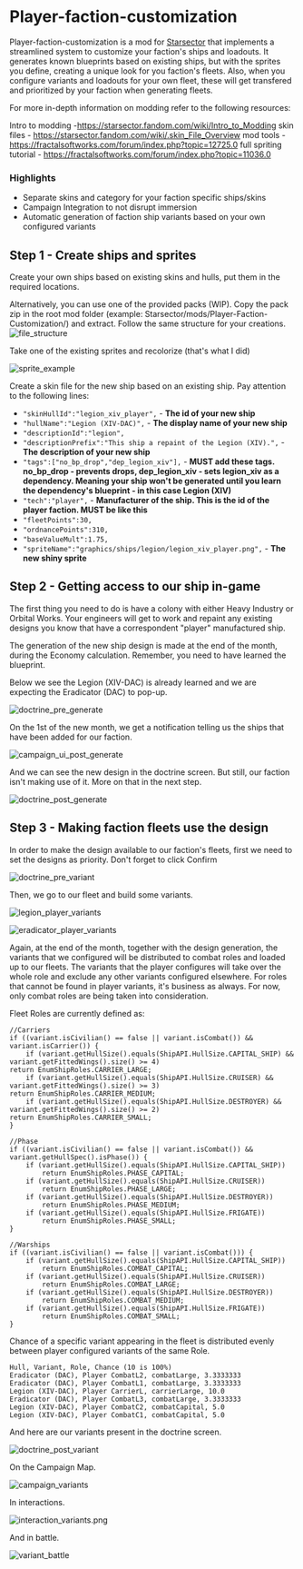 # Player-faction-customization

Player-faction-customization is a mod for [Starsector](https://fractalsoftworks.com/) that implements a streamlined system to customize your faction's ships and loadouts. It generates known blueprints based on existing ships, but with the sprites you define, creating a unique look for you faction's fleets. Also, when you configure variants and loadouts for your own fleet, these will get transfered and prioritized by your faction when generating fleets.

For more in-depth information on modding refer to the following resources:

Intro to modding -https://starsector.fandom.com/wiki/Intro_to_Modding
skin files - https://starsector.fandom.com/wiki/.skin_File_Overview
mod tools - https://fractalsoftworks.com/forum/index.php?topic=12725.0
full spriting tutorial - https://fractalsoftworks.com/forum/index.php?topic=11036.0

### Highlights
- Separate skins and category for your faction specific ships/skins
- Campaign Integration to not disrupt immersion
- Automatic generation of faction ship variants based on your own configured variants

## Step 1 - Create ships and sprites

Create your own ships based on existing skins and hulls, put them in the required locations.

Alternatively, you can use one of the provided packs (WIP). Copy the pack zip in the root mod folder (example: 
Starsector/mods/Player-Faction-Customization/) and extract. Follow the same structure for your creations.
![file_structure](readme-screenshots/file_structure.png)

Take one of the existing sprites and recolorize (that's what I did)

![sprite_example](readme-screenshots/sprite_example.png)

Create a skin file for the new ship based on an existing ship. Pay attention to the following lines:
- `"skinHullId":"legion_xiv_player",` - **The id of your new ship**
- `"hullName":"Legion (XIV-DAC)",` - **The display name of your new ship**
- `"descriptionId":"legion",`
- `"descriptionPrefix":"This ship a repaint of the Legion (XIV).",`  - **The description of your new ship**
- `"tags":["no_bp_drop","dep_legion_xiv"],`  - **MUST add these tags. no_bp_drop - prevents drops, dep_legion_xiv - sets legion_xiv as a 
  dependency. Meaning your ship won't be generated until you learn the dependency's blueprint - in this case Legion (XIV)**
- `"tech":"player",` - **Manufacturer of the ship. This is the id of the player faction. MUST be like this**
- `"fleetPoints":30,`
- `"ordnancePoints":310,`
- `"baseValueMult":1.75,`
- `"spriteName":"graphics/ships/legion/legion_xiv_player.png",`  - **The new shiny sprite**

## Step 2 - Getting access to our ship in-game

The first thing you need to do is have a colony with either Heavy Industry or Orbital Works. Your engineers will get to work and repaint 
any existing designs you know that have a correspondent "player" manufactured ship.

The generation of the new ship design is made at the end of the month, during the Economy calculation. Remember, you need to have 
learned the blueprint.

Below we see the Legion (XIV-DAC) is already learned and we are expecting the Eradicator (DAC) to pop-up.

![doctrine_pre_generate](readme-screenshots/doctrine_pre_generate.png)

On the 1st of the new month, we get a notification telling us the ships that have been added for our faction.

![campaign_ui_post_generate](readme-screenshots/campaign_ui_post_generate.png)

And we can see the new design in the doctrine screen. But still, our faction isn't making use of it. More on that in the next step.

![doctrine_post_generate](readme-screenshots/doctrine_post_generate.png)

## Step 3 - Making faction fleets use the design

In order to make the design available to our faction's fleets, first we need to set the designs as priority. Don't forget to click Confirm

![doctrine_pre_variant](readme-screenshots/doctrine_pre_variant.png)

Then, we go to our fleet and build some variants.

![legion_player_variants](readme-screenshots/legion_player_variants.png)

![eradicator_player_variants](readme-screenshots/eradicator_player_variants.png)

Again, at the end of the month, together with the design generation, the variants that we configured will be distributed to combat roles 
and loaded up to our fleets. The variants that the player configures will take over the whole role and exclude any other variants 
configured elsewhere. For roles that cannot be found in player variants, it's business as always. For now, only combat roles are being 
taken into consideration.

Fleet Roles are currently defined as:

    //Carriers
    if ((variant.isCivilian() == false || variant.isCombat()) && variant.isCarrier()) {
        if (variant.getHullSize().equals(ShipAPI.HullSize.CAPITAL_SHIP) && variant.getFittedWings().size() >= 4)
    return EnumShipRoles.CARRIER_LARGE;
        if (variant.getHullSize().equals(ShipAPI.HullSize.CRUISER) && variant.getFittedWings().size() >= 3)
    return EnumShipRoles.CARRIER_MEDIUM;
        if (variant.getHullSize().equals(ShipAPI.HullSize.DESTROYER) && variant.getFittedWings().size() >= 2)
    return EnumShipRoles.CARRIER_SMALL;
    }
  
    //Phase
    if ((variant.isCivilian() == false || variant.isCombat()) && variant.getHullSpec().isPhase()) {
        if (variant.getHullSize().equals(ShipAPI.HullSize.CAPITAL_SHIP))
            return EnumShipRoles.PHASE_CAPITAL;
        if (variant.getHullSize().equals(ShipAPI.HullSize.CRUISER))
            return EnumShipRoles.PHASE_LARGE;
        if (variant.getHullSize().equals(ShipAPI.HullSize.DESTROYER))
            return EnumShipRoles.PHASE_MEDIUM;
        if (variant.getHullSize().equals(ShipAPI.HullSize.FRIGATE))
            return EnumShipRoles.PHASE_SMALL;
    }
  
    //Warships
    if ((variant.isCivilian() == false || variant.isCombat())) {
        if (variant.getHullSize().equals(ShipAPI.HullSize.CAPITAL_SHIP))
            return EnumShipRoles.COMBAT_CAPITAL;
        if (variant.getHullSize().equals(ShipAPI.HullSize.CRUISER))
            return EnumShipRoles.COMBAT_LARGE;
        if (variant.getHullSize().equals(ShipAPI.HullSize.DESTROYER))
            return EnumShipRoles.COMBAT_MEDIUM;
        if (variant.getHullSize().equals(ShipAPI.HullSize.FRIGATE))
            return EnumShipRoles.COMBAT_SMALL;
    }

Chance of a specific variant appearing in the fleet is distributed evenly between player configured variants of the same Role.

    Hull, Variant, Role, Chance (10 is 100%)
    Eradicator (DAC), Player CombatL2, combatLarge, 3.3333333
    Eradicator (DAC), Player CombatL1, combatLarge, 3.3333333
    Legion (XIV-DAC), Player CarrierL, carrierLarge, 10.0
    Eradicator (DAC), Player CombatL3, combatLarge, 3.3333333
    Legion (XIV-DAC), Player CombatC2, combatCapital, 5.0
    Legion (XIV-DAC), Player CombatC1, combatCapital, 5.0

And here are our variants present in the doctrine screen.

![doctrine_post_variant](readme-screenshots/doctrine_post_variant.png)

On the Campaign Map.

![campaign_variants](readme-screenshots/campaign_variants.png)

In interactions.

![interaction_variants.png](readme-screenshots/interaction_variants.png)

And in battle.

![variant_battle](readme-screenshots/variant_battle.png)
